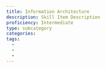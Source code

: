 ```yaml
---
title: Information Architecture
description: Skill Item Description
proficiency: Intermediate
type: subcategory
categories: 
tags:
  - 
  - 
  - 
---
```

